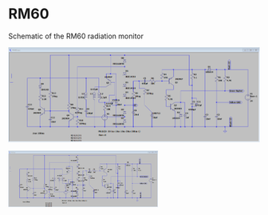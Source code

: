 # RM60
Schematic of the RM60 radiation monitor


![schematic](pictures/RM60_schematic_LTspice.png "LTspice schematic")

<img src="https://raw.githubusercontent.com/joseluu/RM60/main//pictures/RM60_schematic_LTspice.png" width="300">